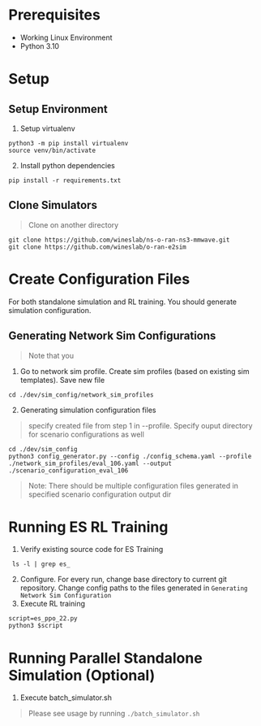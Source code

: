 # Prerequisites
- Working Linux Environment
- Python 3.10


# Setup
## Setup Environment
1. Setup virtualenv
```
python3 -m pip install virtualenv
source venv/bin/activate
```
2. Install python dependencies
```
pip install -r requirements.txt
```

## Clone Simulators
> Clone on another directory
```
git clone https://github.com/wineslab/ns-o-ran-ns3-mmwave.git
git clone https://github.com/wineslab/o-ran-e2sim
```

# Create Configuration Files
For both standalone simulation and RL training. You should generate simulation configuration.
## Generating Network Sim Configurations
> Note that you
1. Go to network sim profile. Create sim profiles (based on existing sim templates). Save new file 
```
cd ./dev/sim_config/network_sim_profiles
```
2. Generating simulation configuration files
> specify created file from step 1 in --profile. Specify ouput directory for scenario configurations as well
```
cd ./dev/sim_config
python3 config_generator.py --config ./config_schema.yaml --profile ./network_sim_profiles/eval_106.yaml --output ./scenario_configuration_eval_106
```
> Note: There should be multiple configuration files generated in specified scenario configuration output dir


# Running ES RL Training
1. Verify existing source code for ES Training
```
 ls -l | grep es_
```
2. Configure. For every run,  change base directory to current git repository. Change config paths to the files generated in `Generating Network Sim Configuration`
3. Execute RL training
```
script=es_ppo_22.py
python3 $script
```

# Running Parallel Standalone Simulation (Optional)
1. Execute batch_simulator.sh
> Please see usage by running `./batch_simulator.sh`